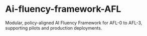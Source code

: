 # Ai-fluency-framework-AFL
Modular, policy-aligned AI Fluency Framework for AFL-0 to AFL-3, supporting pilots and production deployments.
